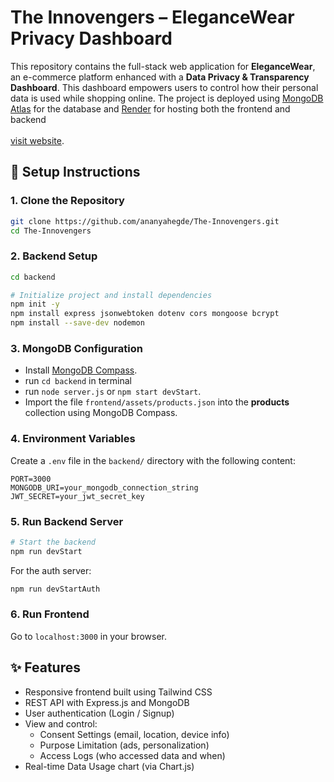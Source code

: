 
# The Innovengers – EleganceWear Privacy Dashboard

This repository contains the full-stack web application for **EleganceWear**, an e-commerce platform enhanced with a **Data Privacy & Transparency Dashboard**. This dashboard empowers users to control how their personal data is used while shopping online. The project is deployed using [MongoDB Atlas](https://www.mongodb.com/cloud/atlas) for the database and [Render](https://render.com/) for hosting both the frontend and backend <br> <br>
[visit website](https://the-innovengers-frontend.onrender.com/).

## 🚀 Setup Instructions

### 1. Clone the Repository

```bash
git clone https://github.com/ananyahegde/The-Innovengers.git
cd The-Innovengers
```

### 2. Backend Setup

```bash
cd backend

# Initialize project and install dependencies
npm init -y
npm install express jsonwebtoken dotenv cors mongoose bcrypt
npm install --save-dev nodemon
```

### 3. MongoDB Configuration

- Install [MongoDB Compass](https://www.mongodb.com/docs/manual/administration/install-community/).
- run `cd backend` in terminal
- run `node server.js` or  `npm start devStart`.  
- Import the file `frontend/assets/products.json` into the **products** collection using MongoDB Compass.

### 4. Environment Variables

Create a `.env` file in the `backend/` directory with the following content:

```env
PORT=3000
MONGODB_URI=your_mongodb_connection_string
JWT_SECRET=your_jwt_secret_key
```

### 5. Run Backend Server

```bash
# Start the backend
npm run devStart
```

For the auth server:

```bash
npm run devStartAuth
```

### 6. Run Frontend

Go to `localhost:3000` in your browser.


## ✨ Features

- Responsive frontend built using Tailwind CSS
- REST API with Express.js and MongoDB
- User authentication (Login / Signup)
- View and control:
  - Consent Settings (email, location, device info)
  - Purpose Limitation (ads, personalization)
  - Access Logs (who accessed data and when)
- Real-time Data Usage chart (via Chart.js)
  
